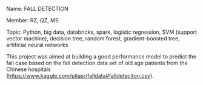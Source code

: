 Name:
FALL DETECTION

Member:
RZ, QZ, MS

Topic:
Python, big data, databricks, spark, logistic regression, SVM (support vector machine), decision tree, random forest, gradient-boosted tree, artificial neural networks

This project was aimed at building a good performance model to predict the fall case based on the fall detection data set of old age patients from the Chinese hospitals (https://www.kaggle.com/pitasr/falldata#falldeteciton.csv). 
